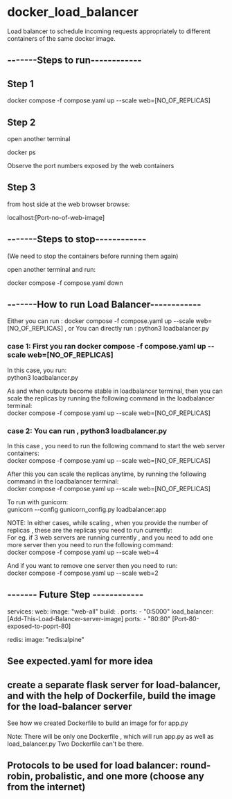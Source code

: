 # docker_load_balancer
Load balancer to schedule incoming requests appropriately to different containers of the same docker image.


## -------Steps to run------------

## Step 1

docker compose -f compose.yaml up --scale web=[NO_OF_REPLICAS]

## Step 2
open another terminal

docker ps

Observe the port numbers exposed by the web containers

## Step 3

from host side at the web browser browse:

localhost:[Port-no-of-web-image]

## -------Steps to stop------------

(We need to stop the containers before running them again)

open another terminal and run:

docker compose -f compose.yaml down


## -------How to run Load Balancer------------

Either you can run : docker compose -f compose.yaml up --scale web=[NO_OF_REPLICAS] , or You can directly run : python3 loadbalancer.py

### case 1: First you ran docker compose -f compose.yaml up --scale web=[NO_OF_REPLICAS]

In this case, you run:\
python3 loadbalancer.py 

As and when outputs become stable in loadbalancer terminal, then you can scale the replicas by running the following command in the loadbalancer terminal:\
docker compose -f compose.yaml up --scale web=[NO_OF_REPLICAS]


### case 2: You can run , python3 loadbalancer.py

In this case , you need to run the following command to start the web server containers:\
docker compose -f compose.yaml up --scale web=[NO_OF_REPLICAS]

After this you can scale the replicas anytime, by running the following command in the loadbalancer terminal:\
docker compose -f compose.yaml up --scale web=[NO_OF_REPLICAS]

To run with gunicorn:\
gunicorn --config gunicorn_config.py loadbalancer:app


NOTE: In either cases, while scaling , when you provide the number of replicas , these are the replicas you need to run currently:\
For eg. if 3 web servers are running currently , and you need to add one more server then you need to run the following command:\
docker compose -f compose.yaml up --scale web=4

And if you want to remove one server then you need to run:\
docker compose -f compose.yaml up --scale web=2



## ------- Future Step ------------

services:
  web:
    image: "web-all"
    build: .
    ports:
      - "0:5000"
  load_balancer:    [Add-This-Load-Balancer-server-image]
    ports:
      - "80:80"     [Port-80-exposed-to-poprt-80]

  redis:
    image: "redis:alpine"
 
## See expected.yaml for more idea

## create a separate flask server for load-balancer, and with the help of Dockerfile, build the image for the load-balancer server
See how we created Dockerfile to build an image for for app.py

Note: There will be only one Dockerfile , which will run app.py as well as load_balancer.py
Two Dockerfile can't be there.

## Protocols to be used for load balancer: round-robin, probalistic, and one more (choose any from the internet)


